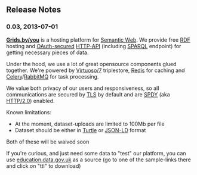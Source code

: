 ## Release Notes

### 0.03, 2013-07-01

**[Grids.by/you](http://grids.by/you)** is a hosting platform for [Semantic Web](https://en.wikipedia.org/wiki/Semantic_web). We provide free [RDF](http://www.w3.org/RDF/ "RDF - Semantic Web Standards") hosting and [OAuth-secured](http://oauth.net/core/1.0a/ "OAuth Core 1.0a") [HTTP-API](API.md) (including [SPARQL](http://www.w3.org/TR/2013/REC-sparql11-protocol-20130321/ "SPARQL 1.1 Protocol") endpoint) for getting necessary pieces of data.

Under the hood, we use a lot of great opensource components glued together. We're powered by [Virtuoso/7](http://virtuoso.openlinksw.com/dataspace/doc/dav/wiki/Main/ "Virtuoso Open-Source Wiki : Virtuoso Open-Source Edition") triplestore, [Redis](http://redis.io/ "Redis") for caching and [Celery](http://www.celeryproject.org/ "Homepage | Celery: Distributed Task Queue")/[RabbitMQ](http://www.rabbitmq.com/ "RabbitMQ - Messaging that just works") for task processing.

We value both privacy of our users and responsiveness, so all communications are secured by [TLS](https://en.wikipedia.org/wiki/Transport_Layer_Security) by default and are [SPDY](http://www.chromium.org/spdy "SPDY - The Chromium Projects") (aka [HTTP/2.0](https://en.wikipedia.org/wiki/HTTP_2.0)) enabled.

Known limitations:

* At the moment, dataset-uploads are limited to 100Mb per file
* Dataset should be either in [Turtle](http://www.w3.org/TeamSubmission/turtle/ "Turtle - Terse RDF Triple Language") or [JSON-LD](http://json-ld.org/ "JSON-LD - JSON for Linking Data") format

Both of these will be waived soon

If you're curious, and just need some data to "test" our platform, you can use [education.data.gov.uk](http://education.data.gov.uk/ "education.data.gov.uk") as a source (go to one of the sample-links there and click on "ttl" to download)
